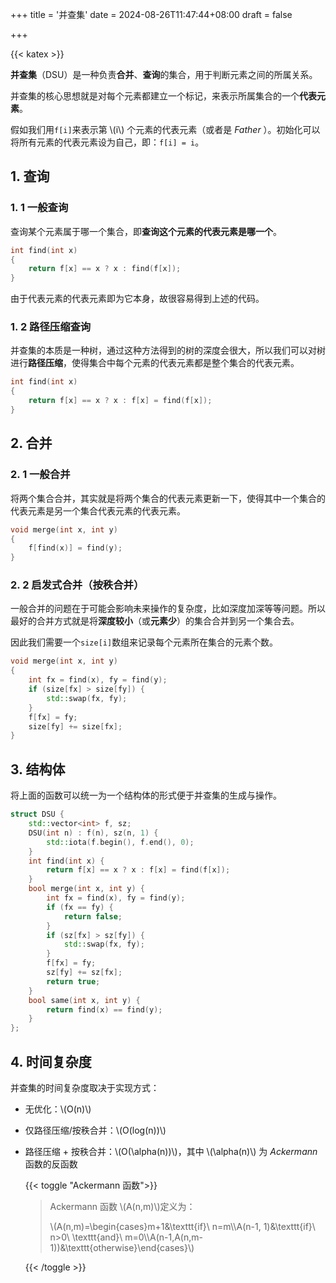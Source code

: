 +++
title = '并查集'
date = 2024-08-26T11:47:44+08:00
draft = false

+++

{{< katex >}}

**并查集**（DSU）是一种负责**合并**、**查询**的集合，用于判断元素之间的所属关系。

并查集的核心思想就是对每个元素都建立一个标记，来表示所属集合的一个**代表元素**。

假如我们用`f[i]`来表示第 \\(i\\) 个元素的代表元素（或者是 *Father* ）。初始化可以将所有元素的代表元素设为自己，即：`f[i] = i`。

## 1. 查询

### 1. 1 一般查询

查询某个元素属于哪一个集合，即**查询这个元素的代表元素是哪一个**。

```cpp
int find(int x)
{
    return f[x] == x ? x : find(f[x]);
}
```

由于代表元素的代表元素即为它本身，故很容易得到上述的代码。

### 1. 2 路径压缩查询

并查集的本质是一种树，通过这种方法得到的树的深度会很大，所以我们可以对树进行**路径压缩**，使得集合中每个元素的代表元素都是整个集合的代表元素。

```cpp
int find(int x)
{
    return f[x] == x ? x : f[x] = find(f[x]);
}
```

## 2. 合并

### 2. 1 一般合并

将两个集合合并，其实就是将两个集合的代表元素更新一下，使得其中一个集合的代表元素是另一个集合代表元素的代表元素。

```cpp
void merge(int x, int y)
{
    f[find(x)] = find(y);
}
```

### 2. 2 启发式合并（按秩合并）

一般合并的问题在于可能会影响未来操作的复杂度，比如深度加深等等问题。所以最好的合并方式就是将**深度较小**（或**元素少**）的集合合并到另一个集合去。

因此我们需要一个`size[i]`数组来记录每个元素所在集合的元素个数。

```cpp
void merge(int x, int y)
{
    int fx = find(x), fy = find(y);
    if (size[fx] > size[fy]) {
		std::swap(fx, fy);
    }
    f[fx] = fy;
    size[fy] += size[fx];
}
```

## 3. 结构体

将上面的函数可以统一为一个结构体的形式便于并查集的生成与操作。

```cpp
struct DSU {
    std::vector<int> f, sz;
    DSU(int n) : f(n), sz(n, 1) {
        std::iota(f.begin(), f.end(), 0);
    }
    int find(int x) {
        return f[x] == x ? x : f[x] = find(f[x]);
    }
    bool merge(int x, int y) {
        int fx = find(x), fy = find(y);
        if (fx == fy) {
            return false;
        }
        if (sz[fx] > sz[fy]) {
            std::swap(fx, fy);
        }
        f[fx] = fy;
        sz[fy] += sz[fx];
        return true;
    }
    bool same(int x, int y) {
        return find(x) == find(y);
    }
};
```

## 4. 时间复杂度

并查集的时间复杂度取决于实现方式：

- 无优化：\\(O(n)\\)

- 仅路径压缩/按秩合并：\\(O(log(n))\\)

- 路径压缩 + 按秩合并：\\(O(\alpha(n))\\)，其中 \\(\alpha(n)\\) 为 *Ackermann* 函数的反函数

  {{< toggle "Ackermann 函数">}}

  >Ackermann 函数 \\(A(n,m)\\)定义为：
  >
  >\\(A(n,m)=\begin{cases}m+1&\texttt{if}\ n=m\\\A(n-1, 1)&\texttt{if}\ n>0\ \texttt{and}\ m=0\\\A(n-1,A(n,m-1))&\texttt{otherwise}\end{cases}\\)

  {{< /toggle >}}
